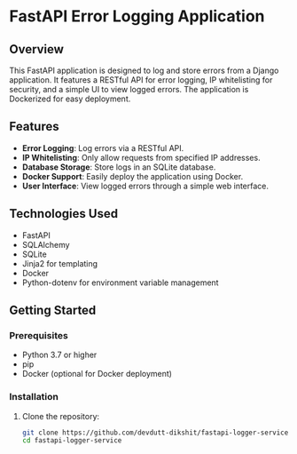 # FastAPI Error Logging Application

## Overview

This FastAPI application is designed to log and store errors from a Django application. It features a RESTful API for error logging, IP whitelisting for security, and a simple UI to view logged errors. The application is Dockerized for easy deployment.

## Features

- **Error Logging**: Log errors via a RESTful API.
- **IP Whitelisting**: Only allow requests from specified IP addresses.
- **Database Storage**: Store logs in an SQLite database.
- **Docker Support**: Easily deploy the application using Docker.
- **User Interface**: View logged errors through a simple web interface.

## Technologies Used

- FastAPI
- SQLAlchemy
- SQLite
- Jinja2 for templating
- Docker
- Python-dotenv for environment variable management

## Getting Started

### Prerequisites

- Python 3.7 or higher
- pip
- Docker (optional for Docker deployment)

### Installation

1. Clone the repository:

   ```bash
   git clone https://github.com/devdutt-dikshit/fastapi-logger-service.git
   cd fastapi-logger-service
